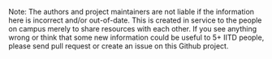 Note: The authors and project maintainers are not liable if the information here is incorrect and/or out-of-date. This is created in service to the people on campus merely to share resources with each other. If you see anything wrong or think that some new information could be useful to 5+ IITD people, please send pull request or create an issue on this Github project.